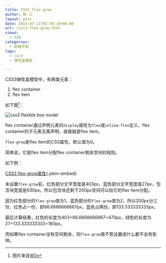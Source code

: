 ```yaml
---
title: CSS3 flex-grow
author: 陈 三
layout: post
date: 2014-07-11T05:59:19+00:00
url: /css3-flex-grow.html
views:
  - 528
categories:
  - 前端开发
tags:
  - css3
  - 弹性盒模型

---
```

CSS3弹性盒模型中，有两类元素：

  1. flex container
  2. flex item

如下图[^13063.1]：

![css3 flexible box model][1]

flex container通过声明元素的`display`属性为`flex`或`inline-flex`定义，flex container的子元素无需声明，直接就是flex item。

`flex-grow`是flex item的CSS属性，默认值为0。

简单说，它是flex item分配flex container剩余空间的规则。

如下例：

[CSS3 flex-grow属性][2]{.jsbin-embed}

未设置`flex-grow`前，红色部分文字宽度是403px，蓝色部分文字宽度是27px，包含块宽度是630px。所以包含块还剩下200px空间可以给它的flex item分配。

因为红色部分的`flex-grow`值为1，蓝色部分的`flex-grow`值为2，所以200px分三份，红色占一份，即66.6666666667px，蓝色占两份，即133.333333333px。

最后计算结果，红色的长度为403+66.6666666667=470px，绿色的长度为27+133.333333333=160px。

而如果flex container没有空间剩余，则`flex-grow`值不管设置成什么都不会有影响。

[^13063.1]:    
    图片来自[W3][3]

 [1]: https://dev.w3.org/csswg/css-flexbox/images/flex-direction-terms.svg
 [2]: http://jsbin.com/wiluco/2/embed?output
 [3]: http://dev.w3.org/csswg/css-flexbox/#box-model
